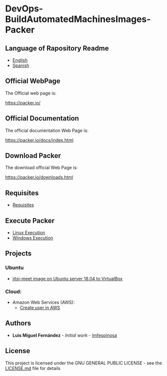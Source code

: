 # DevOps-BuildAutomatedMachinesImages-Packer

## Language of Rapository Readme

* [English](README.en-GB.md)
* [Spanish](README.md)

## Official WebPage

The Official web page is:

https://packer.io/

## Official Documentation

The official documentation Web Page is:

https://packer.io/docs/index.html

## Download Packer

The download official Web Page is:

https://packer.io/downloads.html

## Requisites

* [Requisites](Documentation/en/Prerequisites/prerequisites.en-GB.md)

## Execute Packer

* [Linux Execution](Documentation/en/Execution/linux_execution.en-GB.md)
* [Windows Execution](Documentation/en/Execution/windows_execution.en-GB.md)

## Projects

### Ubuntu

* [jitsi-meet image on Ubuntu server 18.04 to VirtualBox](Documentation/en/Projects/Ubuntu/ubuntu-18.04.4-server-amd64-VirtualBox/jitsi-meet/doc_jitsi-meet.es-ES.md)

### Cloud:

* Amazon Web Services (AWS):
    * [Create user in AWS](Documentation/en/Projects/Cloud/AWS/Commons/doc_aws_create_user.en-GB.md)

## Authors

* **Luis Miguel Fernández** - *Initial work* - [lmfespinosa](https://github.com/lmfespinosa)

## License

This project is licensed under the GNU GENERAL PUBLIC LICENSE - see the [LICENSE.md](LICENSE.md) file for details
